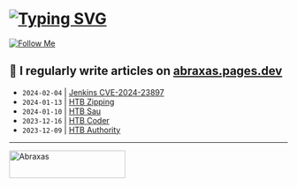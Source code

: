 # [![Typing SVG](https://readme-typing-svg.herokuapp.com?font=Fira+Code&size=30&duration=4000&pause=1000&width=520&lines=Hi+there%2C+I+am+Abraxas+%F0%9F%91%8B)](https://git.io/typing-svg)

[![Follow Me](https://img.shields.io/github/followers/AbraXa5?label=Follow&style=social)](https://github.com/AbraXa5)

<!--
Here are some ideas to get you started:

- 🔭 I’m currently working on ...
- 🌱 I’m currently learning ...
- 👯 I’m looking to collaborate on ...
- 🤔 I’m looking for help with ...
- 💬 Ask me about ...
- 📫 How to reach me: ...
- 😄 Pronouns: ...
- ⚡ Fun fact: ...
-->

## 📝 I regularly write articles on [abraxas.pages.dev](https://abraxas.pages.dev/)

<!-- BLOG-POST-LIST:START -->
- `2024-02-04` | [Jenkins CVE-2024-23897](https://438a1cb1.abraxas.pages.dev/blog/cve-2024-23897/)  
- `2024-01-13` | [HTB Zipping](https://438a1cb1.abraxas.pages.dev/blog/htb-zipping/)  
- `2024-01-10` | [HTB Sau](https://438a1cb1.abraxas.pages.dev/blog/htb-sau/)  
- `2023-12-16` | [HTB Coder](https://438a1cb1.abraxas.pages.dev/blog/htb-coder/)  
- `2023-12-09` | [HTB Authority](https://438a1cb1.abraxas.pages.dev/blog/htb-authority/)  

<!-- BLOG-POST-LIST:END -->

---

<p><a href="https://www.buymeacoffee.com/abr4xa5"> <img align="left" src="https://cdn.buymeacoffee.com/buttons/v2/default-yellow.png" height="50" width="210" alt="Abraxas" /></a></p><br><br
